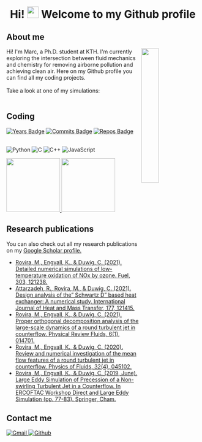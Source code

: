 [comment]: <> (Ideas to expand this README in the future: https://github.com/abhisheknaiidu/awesome-github-profile-readme)

<h1 align="center"> Hi! <img src="https://raw.githubusercontent.com/aemmadi/aemmadi/master/wave.gif" width="30px"> Welcome to my Github profile </h1>

<h2 align="left"> About me </h2>

<a href="https://doi.org/10.1103/PhysRevFluids.6.014701">
  <img src="./jet.gif" align="right" width="30%"/>
</a>

<p>
  Hi! I'm Marc, a Ph.D. student at KTH. I'm currently exploring the intersection between fluid mechanics and chemistry for removing airborne pollution and achieving clean air. Here on my Github profile you can find all my coding projects. <br> <br>
  Take a look at one of my simulations: <br> <br>
</p>

<h2 align="left"> Coding </h2>

[![Years Badge](https://badges.pufler.dev/years/marrov)](https://badges.pufler.dev)
[![Commits Badge](https://badges.pufler.dev/commits/monthly/marrov)](https://badges.pufler.dev)
[![Repos Badge](https://badges.pufler.dev/repos/marrov)](https://badges.pufler.dev) <br> <br>

![Python](https://img.shields.io/badge/-Python-000?&logo=Python)
![C](https://img.shields.io/badge/-C-000?&logo=C)
![C++](https://img.shields.io/badge/-C++-000?&logo=c%2b%2b&logoColor=00599C)
![JavaScript](https://img.shields.io/badge/-JavaScript-000?&logo=JavaScript)

<a href="https://github.com/marrov">
  <img height="140px" src="https://github-readme-stats.vercel.app/api?username=marrov&hide_title=true&hide_border=false&show_icons=true&include_all_commits=true&count_private=true&line_height=22&theme=dark" /> <img height="140px" src="https://github-readme-stats.vercel.app/api/top-langs/?username=marrov&hide=cmake,fortran,cuda&hide_title=true&hide_border=false&layout=compact&langs_count=6&theme=dark" />
</a>

<h2 align="left">Research publications</h2>

<p>
  You can also check out all my research publications on my <a href="https://scholar.google.com/citations?user=wEZyfUcAAAAJ&hl=es&oi=sra">Google Scholar profile.</a><br>
</p>

<ul>
  <li><a href="https://doi.org/10.1016/j.fuel.2021.121238">Rovira, M., Engvall, K., & Duwig, C. (2021). Detailed numerical simulations of low-temperature oxidation of NOx by ozone. Fuel, 303, 121238.</a></li>
  <li><a href="https://doi.org/10.1016/j.ijheatmasstransfer.2021.121415">Attarzadeh, R., Rovira, M., & Duwig, C. (2021). Design analysis of the” Schwartz D” based heat exchanger: A numerical study. International Journal of Heat and Mass Transfer, 177, 121415.</a></li>
  <li><a href="https://doi.org/10.1103/PhysRevFluids.6.014701">Rovira, M., Engvall, K., & Duwig, C. (2021). Proper orthogonal decomposition analysis of the large-scale dynamics of a round turbulent jet in counterflow. Physical Review Fluids, 6(1), 014701.</a></li>
  <li><a href="https://doi.org/10.1063/5.0003239">Rovira, M., Engvall, K., & Duwig, C. (2020). Review and numerical investigation of the mean flow features of a round turbulent jet in counterflow. Physics of Fluids, 32(4), 045102.</a></li>
  <li><a href="https://doi.org/10.1007/978-3-030-42822-8_10">Rovira, M., Engvall, K., & Duwig, C. (2019, June). Large Eddy Simulation of Precession of a Non-swirling Turbulent Jet in a Counterflow. In ERCOFTAC Workshop Direct and Large Eddy Simulation (pp. 77-83). Springer, Cham.</a></li>
</ul>

<h2 align="left"> Contact me </h2>

<p>
  <a href="mailto:marcrovirasacie@gmail.com">
    <img alt="Gmail" src="https://img.shields.io/badge/Gmail-%23BB001B.svg?&style=for-the-badge&logo=Gmail&logoColor=white" />
  </a>
  <a href="https://github.com/marrov">
    <img alt="Github" src="https://img.shields.io/badge/GitHub-%2312100E.svg?&style=for-the-badge&logo=Github&logoColor=white" />
  </a>
</p>
